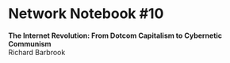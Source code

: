 # Network Notebook \#10
**The Internet Revolution: From Dotcom Capitalism to Cybernetic Communism**  
Richard Barbrook 